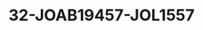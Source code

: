 ---
title: 32-JOAB19457-JOL1557
image: /v1543919832/viterbo/32-JOAB19457-JOL1557.jpg
brand: jolie
layout: vestito
---